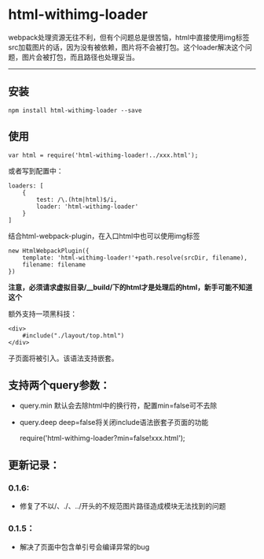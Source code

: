 
# html-withimg-loader

webpack处理资源无往不利，但有个问题总是很苦恼，html中直接使用img标签src加载图片的话，因为没有被依赖，图片将不会被打包。这个loader解决这个问题，图片会被打包，而且路径也处理妥当。

______________

## 安装

    npm install html-withimg-loader --save

## 使用

    var html = require('html-withimg-loader!../xxx.html');

或者写到配置中：

    loaders: [
        {
            test: /\.(htm|html)$/i,
            loader: 'html-withimg-loader'
        }
    ]

结合html-webpack-plugin，在入口html中也可以使用img标签

    new HtmlWebpackPlugin({
        template: 'html-withimg-loader!'+path.resolve(srcDir, filename),
        filename: filename
    })


**注意，必须请求虚拟目录/__build/下的html才是处理后的html，新手可能不知道这个**

额外支持一项黑科技：

    <div>
        #include("./layout/top.html")
    </div>

子页面将被引入。该语法支持嵌套。

## 支持两个query参数：

* query.min 默认会去除html中的换行符，配置min=false可不去除
* query.deep deep=false将关闭include语法嵌套子页面的功能

    require('html-withimg-loader?min=false!xxx.html');

## 更新记录：

### 0.1.6:

* 修复了不以/、./、../开头的不规范图片路径造成模块无法找到的问题

### 0.1.5：

* 解决了页面中包含单引号会编译异常的bug